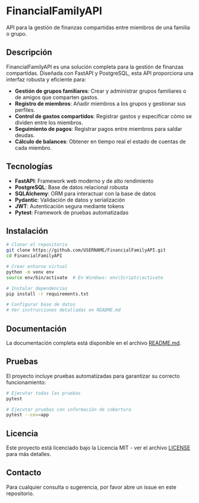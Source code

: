# FinancialFamilyAPI

API para la gestión de finanzas compartidas entre miembros de una familia o grupo.

## Descripción

FinancialFamilyAPI es una solución completa para la gestión de finanzas compartidas. Diseñada con FastAPI y PostgreSQL, esta API proporciona una interfaz robusta y eficiente para:

- **Gestión de grupos familiares**: Crear y administrar grupos familiares o de amigos que comparten gastos.
- **Registro de miembros**: Añadir miembros a los grupos y gestionar sus perfiles.
- **Control de gastos compartidos**: Registrar gastos y especificar cómo se dividen entre los miembros.
- **Seguimiento de pagos**: Registrar pagos entre miembros para saldar deudas.
- **Cálculo de balances**: Obtener en tiempo real el estado de cuentas de cada miembro.

## Tecnologías

- **FastAPI**: Framework web moderno y de alto rendimiento
- **PostgreSQL**: Base de datos relacional robusta
- **SQLAlchemy**: ORM para interactuar con la base de datos
- **Pydantic**: Validación de datos y serialización
- **JWT**: Autenticación segura mediante tokens
- **Pytest**: Framework de pruebas automatizadas

## Instalación

```bash
# Clonar el repositorio
git clone https://github.com/USERNAME/FinancialFamilyAPI.git
cd FinancialFamilyAPI

# Crear entorno virtual
python -m venv env
source env/bin/activate  # En Windows: env\Scripts\activate

# Instalar dependencias
pip install -r requirements.txt

# Configurar base de datos
# Ver instrucciones detalladas en README.md
```

## Documentación

La documentación completa está disponible en el archivo [README.md](README.md).

## Pruebas

El proyecto incluye pruebas automatizadas para garantizar su correcto funcionamiento:

```bash
# Ejecutar todas las pruebas
pytest

# Ejecutar pruebas con información de cobertura
pytest --cov=app
```

## Licencia

Este proyecto está licenciado bajo la Licencia MIT - ver el archivo [LICENSE](LICENSE) para más detalles.

## Contacto

Para cualquier consulta o sugerencia, por favor abre un issue en este repositorio. 